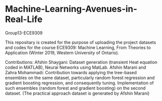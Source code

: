 # Machine-Learning-Avenues-in-Real-Life
Group13-ECE9309

This repositary is created for the purpose of uploading the project datasets and codes for the course ECE9309: Machine 
Learning, From Theories to Application (Winter 2019, Western University of Ontario).

Contributions: Afshin Shaygani: Dataset generation (transient Heat equation coded in MATLAB), Neural Networks using
MatLab. Afshin Marani and Zahra Mohammadi: Contribution towards applying the tree-based ensembles on the same
dataset, particularly random forest regression and gradient boosting regression, and consequently tuning. Implementation 
of such ensembles (random forest and gradient boosting) on the second dataset. (The practical approach dataset is generated by Afshin Marani)
